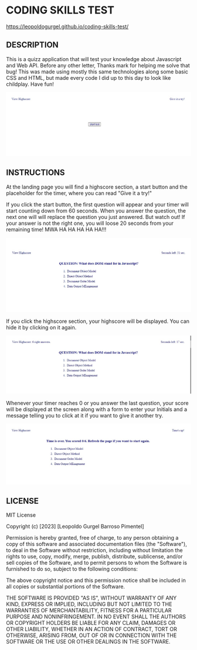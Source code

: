 # CODING SKILLS TEST

https://leopoldogurgel.github.io/coding-skills-test/

## DESCRIPTION

This is a quizz application that will test your knowledge about Javascript and Web API. Before any other letter, Thanks mark for helping me solve that bug! This was made using mostly this same technologies along some basic CSS and HTML, but made every code I did up to this day to look like childplay. Have fun!

![App landing page](./assets/images/landingPage.jpg "App landing page")

## INSTRUCTIONS

At the landing page you will find a highscore section, a start button and the placeholder for the timer, where you can read "Give it a try!"

If you click the start button, the first question will appear and your timer will start counting down from 60 seconds.
When you answer the question, the next one will will replace the
question you just answered. But watch out! If your answer is not the right one, you will loose 20 seconds from your remaining time! MWA HA HA HA HA HA!!!

![Test began!](./assets/images/runningTest.jpg "Test when it's running.")

If you click the highscore section, your highscore will be displayed. You can hide it by clicking on it again.

![Click on the highscore to show your best result!](./assets/images/highscoreBehaviour.jpg "Click on the highscore to show your best result!")

Whenever your timer reaches 0 or you answer the last question, your score will be displayed at the screen along with a form to enter your Initials and a message telling you to click at it if you want to give it another try.

![Test is over!](./assets/images/testEnd.jpg "Test is over!")

## LICENSE

MIT License

Copyright (c) [2023] [Leopoldo Gurgel Barroso Pimentel]

Permission is hereby granted, free of charge, to any person obtaining a copy
of this software and associated documentation files (the "Software"), to deal
in the Software without restriction, including without limitation the rights
to use, copy, modify, merge, publish, distribute, sublicense, and/or sell
copies of the Software, and to permit persons to whom the Software is
furnished to do so, subject to the following conditions:

The above copyright notice and this permission notice shall be included in all
copies or substantial portions of the Software.

THE SOFTWARE IS PROVIDED "AS IS", WITHOUT WARRANTY OF ANY KIND, EXPRESS OR
IMPLIED, INCLUDING BUT NOT LIMITED TO THE WARRANTIES OF MERCHANTABILITY,
FITNESS FOR A PARTICULAR PURPOSE AND NONINFRINGEMENT. IN NO EVENT SHALL THE
AUTHORS OR COPYRIGHT HOLDERS BE LIABLE FOR ANY CLAIM, DAMAGES OR OTHER
LIABILITY, WHETHER IN AN ACTION OF CONTRACT, TORT OR OTHERWISE, ARISING FROM,
OUT OF OR IN CONNECTION WITH THE SOFTWARE OR THE USE OR OTHER DEALINGS IN THE
SOFTWARE.
